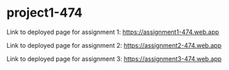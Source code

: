 # project1-474

Link to deployed page for assignment 1: https://assignment1-474.web.app

Link to deployed page for assignment 2: https://assignment2-474.web.app

Link to deployed page for assignment 3: https://assignment3-474.web.app
